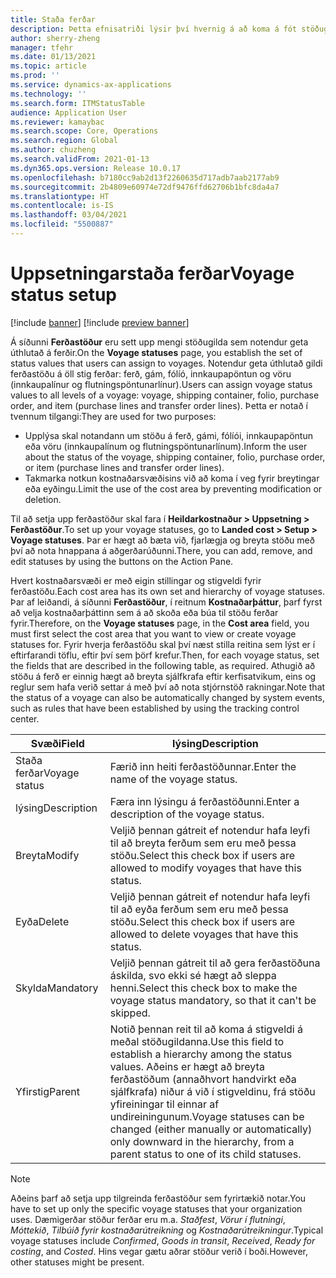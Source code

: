 ```yaml
---
title: Staða ferðar
description: Þetta efnisatriði lýsir því hvernig á að koma á fót stöðugildunum sem notendur geta úthlutað á ferðir.
author: sherry-zheng
manager: tfehr
ms.date: 01/13/2021
ms.topic: article
ms.prod: ''
ms.service: dynamics-ax-applications
ms.technology: ''
ms.search.form: ITMStatusTable
audience: Application User
ms.reviewer: kamaybac
ms.search.scope: Core, Operations
ms.search.region: Global
ms.author: chuzheng
ms.search.validFrom: 2021-01-13
ms.dyn365.ops.version: Release 10.0.17
ms.openlocfilehash: b7180cc9ab2d13f2260635d717adb7aab2177ab9
ms.sourcegitcommit: 2b4809e60974e72df9476ffd62706b1bfc8da4a7
ms.translationtype: HT
ms.contentlocale: is-IS
ms.lasthandoff: 03/04/2021
ms.locfileid: "5500887"
---
```

# <a name="voyage-status-setup"></a><span data-ttu-id="8c0ca-103">Uppsetningarstaða ferðar</span><span class="sxs-lookup"><span data-stu-id="8c0ca-103">Voyage status setup</span></span>

[!include [banner](../../includes/banner.md)]
[!include [preview banner](../includes/preview-banner.md)]

<span data-ttu-id="8c0ca-104">Á síðunni **Ferðastöður** eru sett upp mengi stöðugilda sem notendur geta úthlutað á ferðir.</span><span class="sxs-lookup"><span data-stu-id="8c0ca-104">On the **Voyage statuses** page, you establish the set of status values that users can assign to voyages.</span></span> <span data-ttu-id="8c0ca-105">Notendur geta úthlutað gildi ferðastöðu á öll stig ferðar: ferð, gám, fólíó, innkaupapöntun og vöru (innkaupalínur og flutningspöntunarlínur).</span><span class="sxs-lookup"><span data-stu-id="8c0ca-105">Users can assign voyage status values to all levels of a voyage: voyage, shipping container, folio, purchase order, and item (purchase lines and transfer order lines).</span></span> <span data-ttu-id="8c0ca-106">Þetta er notað í tvennum tilgangi:</span><span class="sxs-lookup"><span data-stu-id="8c0ca-106">They are used for two purposes:</span></span>

- <span data-ttu-id="8c0ca-107">Upplýsa skal notandann um stöðu á ferð, gámi, fólíói, innkaupapöntun eða vöru (innkaupalínum og flutningspöntunarlínum).</span><span class="sxs-lookup"><span data-stu-id="8c0ca-107">Inform the user about the status of the voyage, shipping container, folio, purchase order, or item (purchase lines and transfer order lines).</span></span>
- <span data-ttu-id="8c0ca-108">Takmarka notkun kostnaðarsvæðisins við að koma í veg fyrir breytingar eða eyðingu.</span><span class="sxs-lookup"><span data-stu-id="8c0ca-108">Limit the use of the cost area by preventing modification or deletion.</span></span>

<span data-ttu-id="8c0ca-109">Til að setja upp ferðastöður skal fara í **Heildarkostnaður \> Uppsetning \> Ferðastöður**.</span><span class="sxs-lookup"><span data-stu-id="8c0ca-109">To set up your voyage statuses, go to **Landed cost \> Setup \> Voyage statuses**.</span></span> <span data-ttu-id="8c0ca-110">Þar er hægt að bæta við, fjarlægja og breyta stöðu með því að nota hnappana á aðgerðarúðunni.</span><span class="sxs-lookup"><span data-stu-id="8c0ca-110">There, you can add, remove, and edit statuses by using the buttons on the Action Pane.</span></span>

<span data-ttu-id="8c0ca-111">Hvert kostnaðarsvæði er með eigin stillingar og stigveldi fyrir ferðastöðu.</span><span class="sxs-lookup"><span data-stu-id="8c0ca-111">Each cost area has its own set and hierarchy of voyage statuses.</span></span> <span data-ttu-id="8c0ca-112">Þar af leiðandi, á síðunni **Ferðastöður**, í reitnum **Kostnaðarþáttur**, þarf fyrst að velja kostnaðarþáttinn sem á að skoða eða búa til stöðu ferðar fyrir.</span><span class="sxs-lookup"><span data-stu-id="8c0ca-112">Therefore, on the **Voyage statuses** page, in the **Cost area** field, you must first select the cost area that you want to view or create voyage statuses for.</span></span> <span data-ttu-id="8c0ca-113">Fyrir hverja ferðastöðu skal því næst stilla reitina sem lýst er í eftirfarandi töflu, eftir því sem þörf krefur.</span><span class="sxs-lookup"><span data-stu-id="8c0ca-113">Then, for each voyage status, set the fields that are described in the following table, as required.</span></span> <span data-ttu-id="8c0ca-114">Athugið að stöðu á ferð er einnig hægt að breyta sjálfkrafa eftir kerfisatvikum, eins og reglur sem hafa verið settar á með því að nota stjórnstöð rakningar.</span><span class="sxs-lookup"><span data-stu-id="8c0ca-114">Note that the status of a voyage can also be automatically changed by system events, such as rules that have been established by using the tracking control center.</span></span>

| <span data-ttu-id="8c0ca-115">Svæði</span><span class="sxs-lookup"><span data-stu-id="8c0ca-115">Field</span></span> | <span data-ttu-id="8c0ca-116">lýsing</span><span class="sxs-lookup"><span data-stu-id="8c0ca-116">Description</span></span> |
|---|---|
| <span data-ttu-id="8c0ca-117">Staða ferðar</span><span class="sxs-lookup"><span data-stu-id="8c0ca-117">Voyage status</span></span> | <span data-ttu-id="8c0ca-118">Færið inn heiti ferðastöðunnar.</span><span class="sxs-lookup"><span data-stu-id="8c0ca-118">Enter the name of the voyage status.</span></span> |
| <span data-ttu-id="8c0ca-119">lýsing</span><span class="sxs-lookup"><span data-stu-id="8c0ca-119">Description</span></span> | <span data-ttu-id="8c0ca-120">Færa inn lýsingu á ferðastöðunni.</span><span class="sxs-lookup"><span data-stu-id="8c0ca-120">Enter a description of the voyage status.</span></span> |
| <span data-ttu-id="8c0ca-121">Breyta</span><span class="sxs-lookup"><span data-stu-id="8c0ca-121">Modify</span></span> | <span data-ttu-id="8c0ca-122">Veljið þennan gátreit ef notendur hafa leyfi til að breyta ferðum sem eru með þessa stöðu.</span><span class="sxs-lookup"><span data-stu-id="8c0ca-122">Select this check box if users are allowed to modify voyages that have this status.</span></span> |
| <span data-ttu-id="8c0ca-123">Eyða</span><span class="sxs-lookup"><span data-stu-id="8c0ca-123">Delete</span></span> | <span data-ttu-id="8c0ca-124">Veljið þennan gátreit ef notendur hafa leyfi til að eyða ferðum sem eru með þessa stöðu.</span><span class="sxs-lookup"><span data-stu-id="8c0ca-124">Select this check box if users are allowed to delete voyages that have this status.</span></span> |
| <span data-ttu-id="8c0ca-125">Skylda</span><span class="sxs-lookup"><span data-stu-id="8c0ca-125">Mandatory</span></span> | <span data-ttu-id="8c0ca-126">Veljið þennan gátreit til að gera ferðastöðuna áskilda, svo ekki sé hægt að sleppa henni.</span><span class="sxs-lookup"><span data-stu-id="8c0ca-126">Select this check box to make the voyage status mandatory, so that it can't be skipped.</span></span> |
| <span data-ttu-id="8c0ca-127">Yfirstig</span><span class="sxs-lookup"><span data-stu-id="8c0ca-127">Parent</span></span> | <span data-ttu-id="8c0ca-128">Notið þennan reit til að koma á stigveldi á meðal stöðugildanna.</span><span class="sxs-lookup"><span data-stu-id="8c0ca-128">Use this field to establish a hierarchy among the status values.</span></span> <span data-ttu-id="8c0ca-129">Aðeins er hægt að breyta ferðastöðum (annaðhvort handvirkt eða sjálfkrafa) niður á við í stigveldinu, frá stöðu yfireiningar til einnar af undireiningunum.</span><span class="sxs-lookup"><span data-stu-id="8c0ca-129">Voyage statuses can be changed (either manually or automatically) only downward in the hierarchy, from a parent status to one of its child statuses.</span></span>

> [!NOTE]
> <span data-ttu-id="8c0ca-130">Aðeins þarf að setja upp tilgreinda ferðastöður sem fyrirtækið notar.</span><span class="sxs-lookup"><span data-stu-id="8c0ca-130">You have to set up only the specific voyage statuses that your organization uses.</span></span> <span data-ttu-id="8c0ca-131">Dæmigerðar stöður ferðar eru m.a. *Staðfest*, *Vörur í flutningi*, *Móttekið*, *Tilbúið fyrir kostnaðarútreikning* og *Kostnaðarútreikningur*.</span><span class="sxs-lookup"><span data-stu-id="8c0ca-131">Typical voyage statuses include *Confirmed*, *Goods in transit*, *Received*, *Ready for costing*, and *Costed*.</span></span> <span data-ttu-id="8c0ca-132">Hins vegar gætu aðrar stöður verið í boði.</span><span class="sxs-lookup"><span data-stu-id="8c0ca-132">However, other statuses might be present.</span></span>

